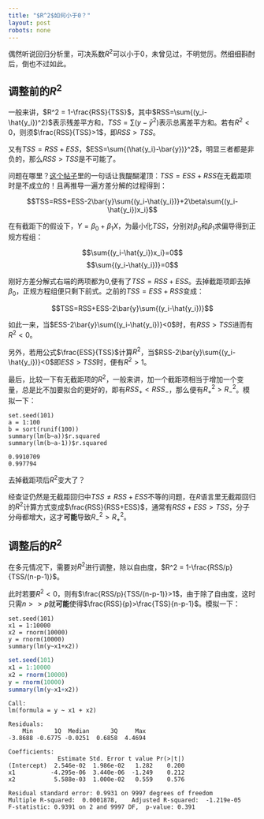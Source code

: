 ```yaml
---
title: "$R^2$如何小于0？"
layout: post
robots: none
---
```



偶然听说回归分析里，可决系数$R^2$可以小于0，未曾见过，不明觉厉。然细细斟酎后，倒也不过如此。

调整前的$R^2$
---------------------------

一般来讲，$R^2 = 1-\frac{RSS}{TSS}$，其中$RSS=\sum{(y_i-\hat{y_i})^2}$表示残差平方和，$TSS=\sum{(y-\bar{y}^2)}$表示总离差平方和。若有$R^2<0$，则须$\frac{RSS}{TSS}>1$，即$RSS>TSS$。

又有$TSS=RSS+ESS$，$ESS=\sum{(\hat{y_i}-\bar{y})}^2$，明显三者都是非负的，那么$RSS>TSS$是不可能了。

问题在哪里？[这个帖子](http://cos.name/cn/topic/102862)里的一句话让我醍醐灌顶：$TSS=ESS+RSS$在无截距项时是不成立的！且再推导一遍方差分解的过程得到：

$$TSS=RSS+ESS-2\bar{y}\sum{(y_i-\hat{y_i})}+2\beta\sum{(y_i-\hat{y_i})x_i}$$

在有截距下的假设下，$Y=\beta_0+\beta_1X$，为最小化$TSS$，分别对$\beta_0$和$\beta_1$求偏导得到正规方程组：

$$\sum{(y_i-\hat{y_i})x_i}=0$$
$$\sum{(y_i-\hat{y_i})}=0$$

刚好方差分解式右端的两项都为0,便有了$TSS=RSS+ESS$。去掉截距项即去掉$\beta_0$，正规方程组便只剩下前式。之前的$TSS=ESS+RSS$变成：

$$TSS=RSS+ESS-2\bar{y}\sum{(y_i-\hat{y_i})}$$

如此一来，当$ESS-2\bar{y}\sum{(y_i-\hat{y_i})}<0$时，有$RSS>TSS$进而有$R^2<0$。

另外，若用公式$\frac{ESS}{TSS}$计算$R^2$，当$RSS-2\bar{y}\sum{(y_i-\hat{y_i})}<0$即$ESS>TSS$时，便有$R^2>1$。

最后，比较一下有无截距项的$R^2$，一般来讲，加一个截距项相当于增加一个变量，总是比不加要拟合的更好的，即有$RSS_{+} < RSS_{-}$，那么便有$R^2_{+} > R^2_{-}$。模拟一下：

```{r}
set.seed(101)
a = 1:100
b = sort(runif(100))
summary(lm(b~a))$r.squared
summary(lm(b~a-1))$r.squared
```

```
0.9910709
0.997794
```

去掉截距项后$R^2$变大了？

经查证仍然是无截距回归中$TSS \neq RSS+ESS$不等的问题，在$R$语言里无截距回归的$R^2$计算方式变成$\frac{RSS}{RSS+ESS}$，通常有$RSS+ESS>TSS$，分子分母都增大，这才**可能**导致$R^2_->R^2_+$。

调整后的$R^2$
------------------

在多元情况下，需要对$R^2$进行调整，除以自由度，$R^2 = 1-\frac{RSS/p}{TSS/(n-p-1)}$。

此时若要$R^2<0$，则有$\frac{RSS/p}{TSS/(n-p-1)}>1$，由于除了自由度，这时只需$n>>p$就**可能**使得$\frac{RSS}{p}>\frac{TSS}{n-p-1}$。模拟一下：

```{r}
set.seed(101)
x1 = 1:10000
x2 = rnorm(10000)
y = rnorm(10000)
summary(lm(y~x1+x2))
```

~~~R
set.seed(101)
x1 = 1:10000
x2 = rnorm(10000)
y = rnorm(10000)
summary(lm(y~x1+x2))
~~~

```
Call:
lm(formula = y ~ x1 + x2)

Residuals:
    Min      1Q  Median      3Q     Max 
-3.8688 -0.6775 -0.0251  0.6858  4.4694 

Coefficients:
              Estimate Std. Error t value Pr(>|t|)
(Intercept)  2.546e-02  1.986e-02   1.282    0.200
x1          -4.295e-06  3.440e-06  -1.249    0.212
x2           5.588e-03  1.000e-02   0.559    0.576

Residual standard error: 0.9931 on 9997 degrees of freedom
Multiple R-squared:  0.0001878,    Adjusted R-squared:  -1.219e-05 
F-statistic: 0.9391 on 2 and 9997 DF,  p-value: 0.391
```
